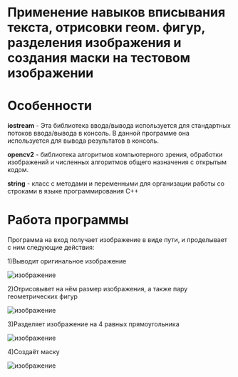 # Применение навыков вписывания текста, отрисовки геом. фигур, разделения изображения и создания маски на тестовом изображении
# Особенности 
**iostream** - Эта библиотека ввода/вывода используется для стандартных потоков ввода/вывода в консоль. В данной программе она используется для вывода результатов в консоль.

**opencv2** - библиотека алгоритмов компьютерного зрения, обработки изображений и численных алгоритмов общего назначения с открытым кодом. 

**string** - класс с методами и переменными для организации работы со строками в языке программирования C++
# Работа программы
Программа на вход получает изображение в виде пути, и проделывает с ним следующие действия:

1)Выводит оригинальное изображение

![изображение](https://github.com/Jacondaz/cv_lab1/assets/79091354/7f3e3dac-362e-4d37-ba48-9ce8af395ac8)

2)Отрисовывет на нём размер изображения, а также пару геометрических фигур

![изображение](https://github.com/Jacondaz/cv_lab1/assets/79091354/3b053b24-8d33-44f8-89f0-7a5cd75db0e0)

3)Разделяет изображение на 4 равных прямоугольника

![изображение](https://github.com/Jacondaz/cv_lab1/assets/79091354/467c9158-44be-46c9-b7f5-133b74063286)

4)Создаёт маску

![изображение](https://github.com/Jacondaz/cv_lab1/assets/79091354/e2c85dc0-896a-44c6-affa-142870c78c33)



